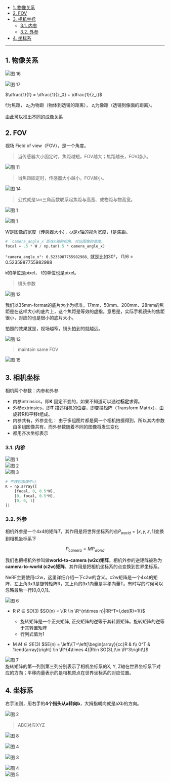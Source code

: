 - [1. 物像关系](#1-物像关系)
- [2. FOV](#2-fov)
- [3. 相机坐标](#3-相机坐标)
  - [3.1. 内参](#31-内参)
  - [3.2. 外参](#32-外参)
- [4. 坐标系](#4-坐标系)

---
## 1. 物像关系

![图 16](../images/b3907e4ae3b5cf7e2ad5b2f5a29ad448f277b5479e20c1b95cd299c2ce656126.png)  

![图 17](../images/df934186093fafd9f9590af9a0e32b5c441cceda3cedc23f6ab242324051a987.png)  


$\dfrac{1}{f} = \dfrac{1}{z_0} + \dfrac{1}{z_i}$

f为焦距， $z_0$为物距（物体到透镜的距离）， $z_i$为像距（透镜到像面的距离）。


[由此可以推出不同的成像关系](https://www.zhihu.com/question/38929736/answer/2327108553)

## 2. FOV
视场 Field of view（FOV），是一个角度。

> 当传感器大小固定时，焦距越短，FOV越大；焦距越长，FOV越小。

![图 11](../images/ee747b21ed49adc9a8a76c96dfca5e6906b09dfed5bb16818d20f47af7f91a6d.png)

> 当焦距固定时，传感器大小越小，FOV越小。

![图 14](../images/cb9e61b95bb327af9712617afd7ac0de986308aeb7bc522376dddd29d8235b98.png)  


> 公式就是tan三角函数联系起焦距与高宽、或物距与物高宽。

![图 1](../images/42233c45b2aac9127c39b30870163a7a6cf81a6e7bb3da56bc8c1d73973a5155.png)  


![图 1](../images/2db836f5a66a8f1a2111baafb5742a7a286a6c8225ec8e6db47c299d391556fc.png)  

W是图像的宽度（传感器大小），$\omega$是x轴的视角宽度，f是焦距。
```python
# `camera_angle_x`即在x轴的视角，对应图像的宽度。
focal = .5 * W / np.tan(.5 * camera_angle_x)
```
`"camera_angle_x": 0.5235987755982988,` 就是比如30°， Π/6 = 0.5235987755982988

`W`的单位是pixel， f的单位也是pixel。


> 镜头参数

![图 12](../images/53da8b7cab4fd935b085033322fe5dd77aa8b274a90dabff368d2862238f5b09.png)  

我们以35mm-format的底片大小为标准，17mm、50mm、200mm、28mm的焦距是在这样大小的底片上，这个焦距是等效的虚指。意思是，实际手机镜头的焦距很小，对应的也是很小的底片大小。

拍照的效果就是，视场越窄，镜头拍到的就越远。

![图 13](../images/e2954d730381f66ae2b5dbef7c487b20f207d99d59d28ed24d7a42afe1fe965c.png)  

> maintain same FOV

![图 15](../images/0cb82c87d007dc87a7a461bd68515b29d8bd636eaf55de47619228a3af050c1c.png)  


## 3. 相机坐标

相机两个参数：内参和外参
- 内参intrinsics，即**K**
    固定不变的，如果不知道可以通过**标定**求得。
- 外参extrinsics，即**T**
    描述相机的位姿，即变换矩阵（Transform Matrix），由旋转R和平移t组成。
- 内参共有，外参变化：
    由于多组图片都是同一个相机拍摄得到，所以其内参数由多组图像共有，而外参数随着不同的图像将发生变化
- 都用齐次坐标表示
  

### 3.1. 内参

![图 1](../images/02b6dfb44b504e580ef2310b0d31a35d373315955bd015030b909f02a60930d5.png)  
![图 2](../images/96bc53ad80a74e6f18c6d1e53ff8c902ef7ff579dfcae343d9447b55513c83d7.png)  
![图 3](../images/114fc6203fd25de747d5f21f986407a23ab0b7b0147e94825892b53f7bf97b55.png)  

```python
# 平移到图像中心
K = np.array([
    [focal, 0, 0.5*W],
    [0, focal, 0.5*H],
    [0, 0, 1]
])
```

### 3.2. 外参

相机外参是一个4x4的矩阵$T$，其作用是将世界坐标系的点$P_{world}=[x,y,z,1]$变换到相机坐标系下

$$P_{camera}=MP_{world}$$

我们也把相机外参叫做**world-to-camera (w2c)矩阵**。相机外参的逆矩阵被称为**camera-to-world (c2w)矩阵**。其作用是把相机坐标系的点变换到世界坐标系。

NeRF主要使用c2w，这里详细介绍一下c2w的含义。c2w矩阵是一个4x4的矩阵，左上角3x3是旋转矩阵R，又上角的3x1向量是平移向量T。有时写的时候可以忽略最后一行[0,0,0,1]。

![图 6](../images/1d0fc5c458d0b57f2cec5dc3607ddb3344d04b0477efe23591bb0b3a9a3283a2.png)  

- R
    $R \in SO(3)$
    $SO(n) = \{R \in \R^{n\times n}|RR^T=I,det(R)=1\}$
    - 旋转矩阵是一个正交矩阵, 正交矩阵的逆等于其转置矩阵。旋转矩阵的逆等于其转置矩阵
    - 行列式值为1

- M
    $M \in SE(3)$
    $SE(n) = \left\{T=\left[\begin{array}{cc}R & t\\ 0^T & 1\end{array}\right] \in \R^{4\times 4}|R\in SO(3),t\in \R^3\right\}$


![图 7](../images/c2b2c7aff71ab6c0053f2367b48b604c39093e0134a9f8d8f2b46afc01b6b0d0.png)  
旋转矩阵的第一列到第三列分别表示了相机坐标系的X, Y, Z轴在世界坐标系下对应的方向；平移向量表示的是相机原点在世界坐标系的对应位置。



## 4. 坐标系

右手法则，用右手的**4个指头从a转向b**，大拇指朝向就是aXb的方向。

![图 2](../images/6d063cd15878e415ddb39c6cd88bce1593b60e2376f06373b7aa7493f9b87758.png)  

> ABC对应XYZ

![图 8](../images/0b2e24a1c6d97650f49d5d02e08f0f244fa60e9a700c62330261ddb30daeb61d.png)  


![图 4](../images/f543774d2d57cb991abf472608bf10221a356f9e287b95aad9a49a5d7548670f.png)  

![图 3](../images/d7811eeb810841979e5f8cbd88f6e6d71e2744c4d464081863dd8d93079e2370.png)  


![图 4](../images/48b46404b809bc67b121791f53db54e68eb85eaec2c3968048c70024f1e81280.png)  
![图 5](../images/872d8ed4d1075b1b5cadc6434a6987e6d28d73e50a72fcdb8dc49a8cb743a7c6.png)  

